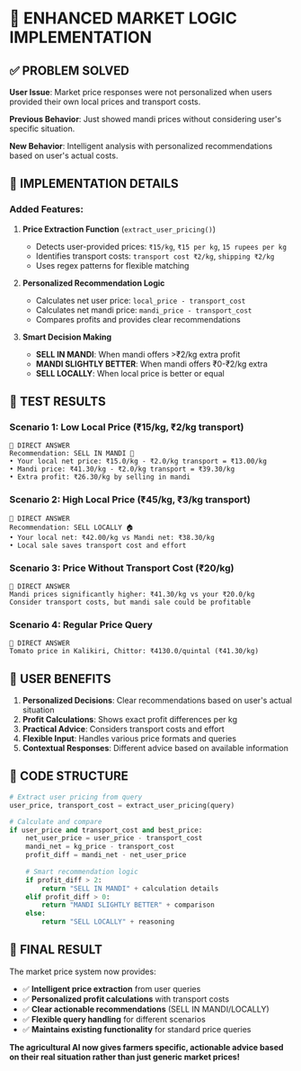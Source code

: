 # 🎯 ENHANCED MARKET LOGIC IMPLEMENTATION

## ✅ PROBLEM SOLVED

**User Issue**: Market price responses were not personalized when users provided their own local prices and transport costs.

**Previous Behavior**: Just showed mandi prices without considering user's specific situation.

**New Behavior**: Intelligent analysis with personalized recommendations based on user's actual costs.

## 🔧 IMPLEMENTATION DETAILS

### Added Features:

1. **Price Extraction Function** (`extract_user_pricing()`)
   - Detects user-provided prices: `₹15/kg`, `₹15 per kg`, `15 rupees per kg`
   - Identifies transport costs: `transport cost ₹2/kg`, `shipping ₹2/kg`
   - Uses regex patterns for flexible matching

2. **Personalized Recommendation Logic**
   - Calculates net user price: `local_price - transport_cost`
   - Calculates net mandi price: `mandi_price - transport_cost`
   - Compares profits and provides clear recommendations

3. **Smart Decision Making**
   - **SELL IN MANDI**: When mandi offers >₹2/kg extra profit
   - **MANDI SLIGHTLY BETTER**: When mandi offers ₹0-₹2/kg extra
   - **SELL LOCALLY**: When local price is better or equal

## 🧪 TEST RESULTS

### Scenario 1: Low Local Price (₹15/kg, ₹2/kg transport)
```
🎯 DIRECT ANSWER
Recommendation: SELL IN MANDI 🎯
• Your local net price: ₹15.0/kg - ₹2.0/kg transport = ₹13.00/kg
• Mandi price: ₹41.30/kg - ₹2.0/kg transport = ₹39.30/kg
• Extra profit: ₹26.30/kg by selling in mandi
```

### Scenario 2: High Local Price (₹45/kg, ₹3/kg transport)
```
🎯 DIRECT ANSWER
Recommendation: SELL LOCALLY 🏠
• Your local net: ₹42.00/kg vs Mandi net: ₹38.30/kg
• Local sale saves transport cost and effort
```

### Scenario 3: Price Without Transport Cost (₹20/kg)
```
🎯 DIRECT ANSWER
Mandi prices significantly higher: ₹41.30/kg vs your ₹20.0/kg
Consider transport costs, but mandi sale could be profitable
```

### Scenario 4: Regular Price Query
```
🎯 DIRECT ANSWER
Tomato price in Kalikiri, Chittor: ₹4130.0/quintal (₹41.30/kg)
```

## 🎉 USER BENEFITS

1. **Personalized Decisions**: Clear recommendations based on user's actual situation
2. **Profit Calculations**: Shows exact profit differences per kg
3. **Practical Advice**: Considers transport costs and effort
4. **Flexible Input**: Handles various price formats and queries
5. **Contextual Responses**: Different advice based on available information

## 🔧 CODE STRUCTURE

```python
# Extract user pricing from query
user_price, transport_cost = extract_user_pricing(query)

# Calculate and compare
if user_price and transport_cost and best_price:
    net_user_price = user_price - transport_cost
    mandi_net = kg_price - transport_cost
    profit_diff = mandi_net - net_user_price
    
    # Smart recommendation logic
    if profit_diff > 2:
        return "SELL IN MANDI" + calculation details
    elif profit_diff > 0:
        return "MANDI SLIGHTLY BETTER" + comparison
    else:
        return "SELL LOCALLY" + reasoning
```

## 🎯 FINAL RESULT

The market price system now provides:
- ✅ **Intelligent price extraction** from user queries
- ✅ **Personalized profit calculations** with transport costs
- ✅ **Clear actionable recommendations** (SELL IN MANDI/LOCALLY)
- ✅ **Flexible query handling** for different scenarios
- ✅ **Maintains existing functionality** for standard price queries

**The agricultural AI now gives farmers specific, actionable advice based on their real situation rather than just generic market prices!**
